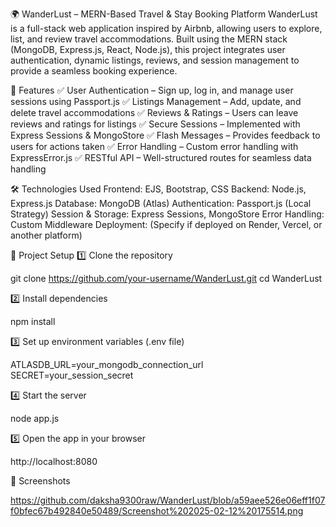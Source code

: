🌍 WanderLust – MERN-Based Travel & Stay Booking Platform
WanderLust is a full-stack web application inspired by Airbnb, allowing users to explore, list, and review travel accommodations. Built using the MERN stack (MongoDB, Express.js, React, Node.js), this project integrates user authentication, dynamic listings, reviews, and session management to provide a seamless booking experience.

🚀 Features
✅ User Authentication – Sign up, log in, and manage user sessions using Passport.js
✅ Listings Management – Add, update, and delete travel accommodations
✅ Reviews & Ratings – Users can leave reviews and ratings for listings
✅ Secure Sessions – Implemented with Express Sessions & MongoStore
✅ Flash Messages – Provides feedback to users for actions taken
✅ Error Handling – Custom error handling with ExpressError.js
✅ RESTful API – Well-structured routes for seamless data handling

🛠️ Technologies Used
Frontend: EJS, Bootstrap, CSS
Backend: Node.js, Express.js
Database: MongoDB (Atlas)
Authentication: Passport.js (Local Strategy)
Session & Storage: Express Sessions, MongoStore
Error Handling: Custom Middleware
Deployment: (Specify if deployed on Render, Vercel, or another platform)

📂 Project Setup
1️⃣ Clone the repository

git clone https://github.com/your-username/WanderLust.git
cd WanderLust

2️⃣ Install dependencies

npm install

3️⃣ Set up environment variables (.env file)

ATLASDB_URL=your_mongodb_connection_url
SECRET=your_session_secret

4️⃣ Start the server

node app.js

5️⃣ Open the app in your browser

http://localhost:8080

📸 Screenshots

https://github.com/daksha9300raw/WanderLust/blob/a59aee526e06eff1f07f0bfec67b492840e50489/Screenshot%202025-02-12%20175514.png

